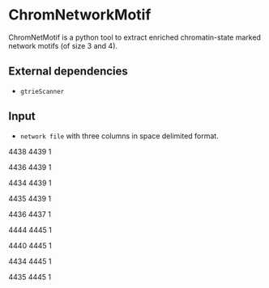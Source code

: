 # ChromNetworkMotif
ChromNetMotif is a python tool to extract enriched chromatin-state marked network motifs (of size 3 and 4).

## External dependencies
- `gtrieScanner`
## Input

- `network file` with three columns in space delimited format.

4438 4439 1

4436 4439 1

4434 4439 1

4435 4439 1

4436 4437 1

4444 4445 1

4440 4445 1

4434 4445 1

4435 4445 1
